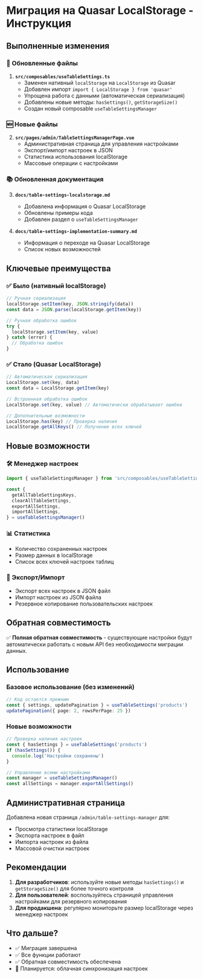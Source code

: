 # Миграция на Quasar LocalStorage - Инструкция

## Выполненные изменения

### 🔄 Обновленные файлы

1. **`src/composables/useTableSettings.ts`**
   - Заменен нативный `localStorage` на `LocalStorage` из Quasar
   - Добавлен импорт `import { LocalStorage } from 'quasar'`
   - Упрощена работа с данными (автоматическая сериализация)
   - Добавлены новые методы: `hasSettings()`, `getStorageSize()`
   - Создан новый composable `useTableSettingsManager`

### 🆕 Новые файлы

2. **`src/pages/admin/TableSettingsManagerPage.vue`**
   - Административная страница для управления настройками
   - Экспорт/импорт настроек в JSON
   - Статистика использования localStorage
   - Массовые операции с настройками

### 📚 Обновленная документация

3. **`docs/table-settings-localstorage.md`**
   - Добавлена информация о Quasar LocalStorage
   - Обновлены примеры кода
   - Добавлен раздел о `useTableSettingsManager`

4. **`docs/table-settings-implementation-summary.md`**
   - Информация о переходе на Quasar LocalStorage
   - Список новых возможностей

## Ключевые преимущества

### ✅ Было (нативный localStorage)

```typescript
// Ручная сериализация
localStorage.setItem(key, JSON.stringify(data))
const data = JSON.parse(localStorage.getItem(key))

// Ручная обработка ошибок
try {
  localStorage.setItem(key, value)
} catch (error) {
  // Обработка ошибок
}
```

### ✅ Стало (Quasar LocalStorage)

```typescript
// Автоматическая сериализация
LocalStorage.set(key, data)
const data = LocalStorage.getItem(key)

// Встроенная обработка ошибок
LocalStorage.set(key, value) // Автоматически обрабатывает ошибки

// Дополнительные возможности
LocalStorage.has(key) // Проверка наличия
LocalStorage.getAllKeys() // Получение всех ключей
```

## Новые возможности

### 🛠️ Менеджер настроек

```typescript
import { useTableSettingsManager } from 'src/composables/useTableSettings'

const {
  getAllTableSettingsKeys,
  clearAllTableSettings,
  exportAllSettings,
  importAllSettings,
} = useTableSettingsManager()
```

### 📊 Статистика

- Количество сохраненных настроек
- Размер данных в localStorage
- Список всех ключей настроек таблиц

### 💾 Экспорт/Импорт

- Экспорт всех настроек в JSON файл
- Импорт настроек из JSON файла
- Резервное копирование пользовательских настроек

## Обратная совместимость

✅ **Полная обратная совместимость** - существующие настройки будут автоматически работать с новым API без необходимости миграции данных.

## Использование

### Базовое использование (без изменений)

```typescript
// Код остается прежним
const { settings, updatePagination } = useTableSettings('products')
updatePagination({ page: 2, rowsPerPage: 25 })
```

### Новые возможности

```typescript
// Проверка наличия настроек
const { hasSettings } = useTableSettings('products')
if (hasSettings()) {
  console.log('Настройки сохранены')
}

// Управление всеми настройками
const manager = useTableSettingsManager()
const allSettings = manager.exportAllSettings()
```

## Административная страница

Добавлена новая страница `/admin/table-settings-manager` для:

- Просмотра статистики localStorage
- Экспорта настроек в файл
- Импорта настроек из файла
- Массовой очистки настроек

## Рекомендации

1. **Для разработчиков**: используйте новые методы `hasSettings()` и `getStorageSize()` для более точного контроля
2. **Для пользователей**: воспользуйтесь страницей управления настройками для резервного копирования
3. **Для продакшена**: регулярно мониторьте размер localStorage через менеджер настроек

## Что дальше?

- ✅ Миграция завершена
- ✅ Все функции работают
- ✅ Обратная совместимость обеспечена
- 🔮 Планируется: облачная синхронизация настроек
